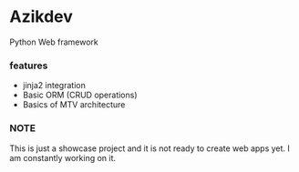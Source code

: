 # Azikdev
Python Web framework 

### features
<ul>
  <li> jinja2 integration</li>
  <li> Basic ORM (CRUD operations)</li>
  <li> Basics of MTV architecture</li>
</ul>


### NOTE
This is just a showcase project and it is not ready to create web apps yet. I am constantly working on it.
